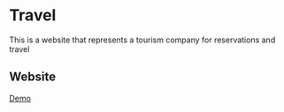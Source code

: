 # Travel

This is a website that represents a tourism company for reservations and travel

## Website

[Demo](https://salman-a-asaad.github.io/Travel/)
